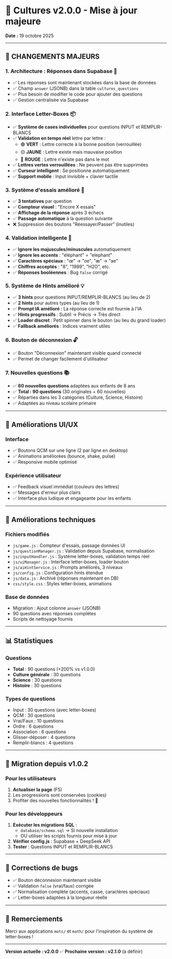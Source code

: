 # 🎉 Cultures v2.0.0 - Mise à jour majeure

**Date :** 19 octobre 2025

---

## 🚀 CHANGEMENTS MAJEURS

### 1. **Architecture : Réponses dans Supabase** 💾

- ✅ Les réponses sont maintenant stockées dans la base de données
- ✅ Champ `answer` (JSONB) dans la table `cultures_questions`
- ✅ Plus besoin de modifier le code pour ajouter des questions
- ✅ Gestion centralisée via Supabase

### 2. **Interface Letter-Boxes** 📦

- ✅ **Système de cases individuelles** pour questions INPUT et REMPLIR-BLANCS
- ✅ **Validation en temps réel** lettre par lettre :
  - 🟢 **VERT** : Lettre correcte à la bonne position (verrouillée)
  - 🟡 **JAUNE** : Lettre existe mais mauvaise position
  - 🔴 **ROUGE** : Lettre n'existe pas dans le mot
- ✅ **Lettres vertes verrouillées** : Ne peuvent pas être supprimées
- ✅ **Curseur intelligent** : Se positionne automatiquement
- ✅ **Support mobile** : Input invisible + clavier tactile

### 3. **Système d'essais amélioré** 🎯

- ✅ **3 tentatives** par question
- ✅ **Compteur visuel** : "Encore X essais"
- ✅ **Affichage de la réponse** après 3 échecs
- ✅ **Passage automatique** à la question suivante
- ❌ Suppression des boutons "Réessayer/Passer" (inutiles)

### 4. **Validation intelligente** 🧠

- ✅ **Ignore les majuscules/minuscules** automatiquement
- ✅ **Ignore les accents** : "éléphant" = "elephant"
- ✅ **Caractères spéciaux** : "œ" → "oe", "æ" → "ae"
- ✅ **Chiffres acceptés** : "8", "1989", "H2O", etc.
- ✅ **Réponses booléennes** : Bug `false` corrigé

### 5. **Système de Hints amélioré** 💡

- ✅ **3 hints** pour questions INPUT/REMPLIR-BLANCS (au lieu de 2)
- ✅ **2 hints** pour autres types (au lieu de 1)
- ✅ **Prompt IA amélioré** : La réponse correcte est fournie à l'IA
- ✅ **Hints progressifs** : Subtil → Précis → Très direct
- ✅ **Loader discret** : Petit spinner dans le bouton (au lieu du grand loader)
- ✅ **Fallback améliorés** : Indices vraiment utiles

### 6. **Bouton de déconnexion** 🔓

- ✅ Bouton "Déconnexion" maintenant visible quand connecté
- ✅ Permet de changer facilement d'utilisateur

### 7. **Nouvelles questions** 📚

- ✅ **60 nouvelles questions** adaptées aux enfants de 8 ans
- ✅ **Total : 90 questions** (30 originales + 60 nouvelles)
- ✅ Réparties dans les 3 catégories (Culture, Science, Histoire)
- ✅ Adaptées au niveau scolaire primaire

---

## 🎨 Améliorations UI/UX

### Interface

- ✅ Boutons QCM sur une ligne (2 par ligne en desktop)
- ✅ Animations améliorées (bounce, shake, pulse)
- ✅ Responsive mobile optimisé

### Expérience utilisateur

- ✅ Feedback visuel immédiat (couleurs des lettres)
- ✅ Messages d'erreur plus clairs
- ✅ Interface plus ludique et engageante pour les enfants

---

## 🔧 Améliorations techniques

### Fichiers modifiés

- `js/game.js` : Compteur d'essais, passage données UI
- `js/questionManager.js` : Validation depuis Supabase, normalisation
- `js/inputHandler.js` : Système letter-boxes, validation temps réel
- `js/uiManager.js` : Interface letter-boxes, loader bouton
- `js/aiHintService.js` : Prompts améliorés, 3 niveaux
- `js/config.js` : Configuration hints étendue
- `js/data.js` : Archivé (réponses maintenant en DB)
- `css/style.css` : Styles letter-boxes, animations

### Base de données

- Migration : Ajout colonne `answer` (JSONB)
- 90 questions avec réponses complètes
- Scripts de nettoyage fournis

---

## 📊 Statistiques

### Questions

- **Total** : 90 questions (+200% vs v1.0.0)
- **Culture générale** : 30 questions
- **Science** : 30 questions
- **Histoire** : 30 questions

### Types de questions

- Input : 30 questions (avec letter-boxes)
- QCM : 30 questions
- Vrai/Faux : 10 questions
- Ordre : 6 questions
- Association : 6 questions
- Glisser-déposer : 4 questions
- Remplir-blancs : 4 questions

---

## 🔄 Migration depuis v1.0.2

### Pour les utilisateurs

1. **Actualiser la page** (F5)
2. Les progressions sont conservées (cookies)
3. Profiter des nouvelles fonctionnalités ! 🎉

### Pour les développeurs

1. **Exécuter les migrations SQL** :
   - `database/schema.sql` → Si nouvelle installation
   - OU utiliser les scripts fournis pour mise à jour
2. **Vérifier config.js** : Supabase + DeepSeek API
3. **Tester** : Questions INPUT et REMPLIR-BLANCS

---

## 🐛 Corrections de bugs

- ✅ Bouton déconnexion maintenant visible
- ✅ Validation `false` (vrai/faux) corrigée
- ✅ Normalisation complète (accents, casse, caractères spéciaux)
- ✅ Letter-boxes adaptées à la longueur réelle

---

## 🙏 Remerciements

Merci aux applications `mots/` et `math/` pour l'inspiration du système de letter-boxes !

---

**Version actuelle : v2.0.0** ✅
**Prochaine version : v2.1.0** (à définir)
